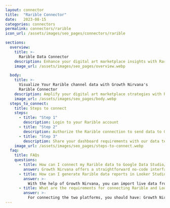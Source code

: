 ```yaml
---
layout: connector
title:  "Rarible Connector"
date:   2023-08-15
categories: connectors
permalink: connectors/rarible
icon_url: /assets/images/seo_pages/connectors/rarible

sections:
  overview:
    title: >-
      Rarible Data Connector
    description: Enhance your digital art marketplace insights with Rarible integration. Seamlessly merge marketplace data from Rarible with Looker Studio's analytical capabilities, unlocking insights that shape creative strategies, user engagement, and operational excellence.
    image_url: /assets/images/seo_pages/overview.webp

  body:
    title: >-
      Visualize Your Rarible channel data with Growth Nirvana's
      Rarible Connector
    description: Amplify your digital art marketplace strategies with Rarible insights integrated into Looker Studio.
    image_url: /assets/images/seo_pages/body.webp
  steps_to_connect:
    title: Steps to connect
    steps:
      - title: "Step 1"
        description: Login to your Rarible account
      - title: "Step 2"
        description: Authorize the Rarible connection to send data to Growth Nirvana
      - title: "Step 3"
        description: Share your dashboard requirements with our data team. We will build the report for you.
    image_url: /assets/images/seo_pages/steps-to-connect.webp
  faq:
    title: FAQs
    questions:
      - title: How can I connect my Rarible data to Google Data Studio/Looker Studio?
        answer: Growth Nirvana offers a straightforward no-code interface to connect to Rarible data sources.
      - title: How can I generate Rarible data reports in Looker Studio?
        answer: >-
          With the help of Growth Nirvana, you can import live data from Rarible into Looker Studio. These data can be viewed in charts, tables, and dashboards to generate branded reports that can be shared instantly.
      - title: What are the requirements for connecting Rarible and Looker Studio?
        answer: >-
          For connecting the two platforms, you should have: Growth Nirvana Account and Rarible Ads Account
---
```

